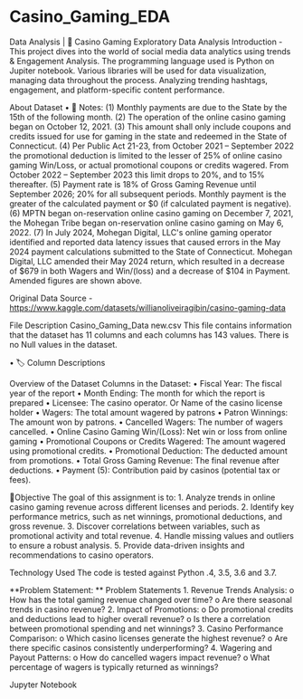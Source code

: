 # Casino_Gaming_EDA
Data Analysis | 🚀 Casino Gaming Exploratory Data Analysis
Introduction
-This project dives into the world of social media data analytics using trends & Engagement Analysis. The programming language used is Python on Jupiter notebook. Various libraries will be used for data visualization, managing data throughout the process. Analyzing trending hashtags, engagement, and platform-specific content performance.

About Dataset • 📌 Notes: (1) Monthly payments are due to the State by the 15th of the following month. (2) The operation of the online casino gaming began on October 12, 2021. (3) This amount shall only include coupons and credits issued for use for gaming in the state and redeemed in the State of Connecticut. (4) Per Public Act 21-23, from October 2021 – September 2022 the promotional deduction is limited to the lesser of 25% of online casino gaming Win/Loss, or actual promotional coupons or credits wagered. From October 2022 – September 2023 this limit drops to 20%, and to 15% thereafter. (5) Payment rate is 18% of Gross Gaming Revenue until September 2026; 20% for all subsequent periods. Monthly payment is the greater of the calculated payment or $0 (if calculated payment is negative). (6) MPTN began on-reservation online casino gaming on December 7, 2021, the Mohegan Tribe began on-reservation online casino gaming on May 6, 2022. (7) In July 2024, Mohegan Digital, LLC's online gaming operator identified and reported data latency issues that caused errors in the May 2024 payment calculations submitted to the State of Connecticut. Mohegan Digital, LLC amended their May 2024 return, which resulted in a decrease of $679 in both Wagers and Win/(loss) and a decrease of $104 in Payment. Amended figures are shown above.

Original Data Source -https://www.kaggle.com/datasets/willianoliveiragibin/casino-gaming-data

File Description Casino_Gaming_Data new.csv This file contains information that the dataset has 11 columns and each columns has 143 values. There is no Null values in the dataset.

• 🏷️ Column Descriptions

Overview of the Dataset
Columns in the Dataset:
•	Fiscal Year: The fiscal year of the report
•	Month Ending: The month for which the report is prepared
•	Licensee: The casino operator. Or Name of the casino license holder
•	Wagers: The total amount wagered by patrons
•	Patron Winnings: The amount won by patrons.
•	Cancelled Wagers: The number of wagers cancelled.
•	Online Casino Gaming Win/(Loss): Net win or loss from online gaming
•	Promotional Coupons or Credits Wagered: The amount wagered using promotional credits.
•	Promotional Deduction: The deducted amount from promotions.
•	Total Gross Gaming Revenue: The final revenue after deductions.
•	Payment (5): Contribution paid by casinos (potential tax or fees).

🔹Objective
The goal of this assignment is to:
1.
Analyze trends in online casino gaming revenue across different licenses and periods.
2.
Identify key performance metrics, such as net winnings, promotional deductions, and gross revenue.
3.
Discover correlations between variables, such as promotional activity and total revenue.
4.
Handle missing values and outliers to ensure a robust analysis.
5.
Provide data-driven insights and recommendations to casino operators.

Technology Used The code is tested against Python .4, 3.5, 3.6 and 3.7.

**Problem Statement: ** 
Problem Statements
1.
Revenue Trends Analysis:
o
How has the total gaming revenue changed over time?
o
Are there seasonal trends in casino revenue?
2.
Impact of Promotions:
o
Do promotional credits and deductions lead to higher overall revenue?
o
Is there a correlation between promotional spending and net winnings?
3.
Casino Performance Comparison:
o
Which casino licenses generate the highest revenue?
o
Are there specific casinos consistently underperforming?
4.
Wagering and Payout Patterns:
o
How do cancelled wagers impact revenue?
o
What percentage of wagers is typically returned as winnings?


Jupyter Notebook

